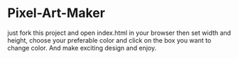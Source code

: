 # Pixel-Art-Maker
just fork this project and open index.html in your browser then set width and height, choose your preferable color and 
click on the box you want to change color. And make exciting design and enjoy.
